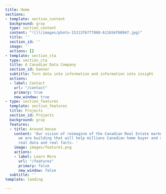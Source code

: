 ```yaml
---
title: Home
sections:
- template: section_content
  background: gray
  type: section_content
  content: "![](/images/photo-1511376777868-611b54f68947.jpg)"
  title: ''
  section_id: ''
  image: ''
  actions: []
- template: section_cta
  type: section_cta
  title: A Canadian Data Company
  section_id: banner
  subtitle: Turn data into information and information into insight
  actions:
  - label: Contact
    url: "/contact"
    primary: true
    new_window: true
- type: section_features
  template: section_features
  title: Projects
  section_id: Projects
  background: gray
  features:
  - title: Around.house
    content: 'Our vision of reimagine of the Canadian Real Estate market. A tool that
      we are building that will help millions Canadian home buyer and seller with
      real data and real facts. '
    image: images/feature1.png
    actions:
    - label: Learn More
      url: "/features"
      primary: false
      new_window: false
  subtitle: ''
template: landing

---
```

